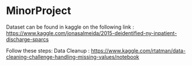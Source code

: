 # MinorProject

Dataset can be found in kaggle on the following link : https://www.kaggle.com/jonasalmeida/2015-deidentified-ny-inpatient-discharge-sparcs

Follow these steps:
  Data Cleanup : https://www.kaggle.com/rtatman/data-cleaning-challenge-handling-missing-values/notebook

